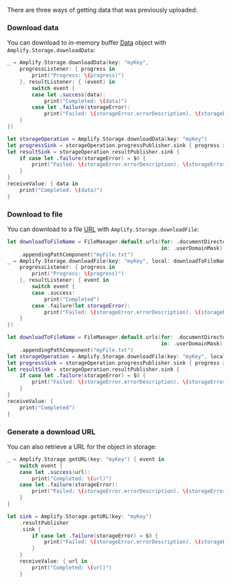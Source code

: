 There are three ways of getting data that was previously uploaded:

### Download data

You can download to in-memory buffer [Data](https://developer.apple.com/documentation/foundation/data) object with `Amplify.Storage.downloadData`:

<amplify-block-switcher>

<amplify-block name="Listener (iOS 11+)">

```swift
_ = Amplify.Storage.downloadData(key: "myKey", 
    progressListener: { progress in
        print("Progress: \(progress)")
    }, resultListener: { (event) in
        switch event {
        case let .success(data):
            print("Completed: \(data)")
        case let .failure(storageError):
            print("Failed: \(storageError.errorDescription). \(storageError.recoverySuggestion)")
    }
})
```

</amplify-block>

<amplify-block name="Combine (iOS 13+)">

```swift
let storageOperation = Amplify.Storage.downloadData(key: "myKey")
let progressSink = storageOperation.progressPublisher.sink { progress in print("Progress: \(progress)") }
let resultSink = storageOperation.resultPublisher.sink {
    if case let .failure(storageError) = $0 {
        print("Failed: \(storageError.errorDescription). \(storageError.recoverySuggestion)")
    }
}
receiveValue: { data in
    print("Completed: \(data)")
}
```

</amplify-block>

</amplify-block-switcher>

### Download to file

You can download to a file [URL](https://developer.apple.com/documentation/foundation/url) with `Amplify.Storage.downloadFile`:

<amplify-block-switcher>

<amplify-block name="Listener (iOS 11+)">

```swift
let downloadToFileName = FileManager.default.urls(for: .documentDirectory,
                                                  in: .userDomainMask)[0]
    .appendingPathComponent("myFile.txt")
_ = Amplify.Storage.downloadFile(key: "myKey", local: downloadToFileName, 
    progressListener: { progress in
        print("Progress: \(progress)")
    }, resultListener: { event in
        switch event {
        case .success:
            print("Completed")
        case .failure(let storageError):
            print("Failed: \(storageError.errorDescription). \(storageError.recoverySuggestion)")
    }
})
```

</amplify-block>

<amplify-block name="Combine (iOS 13+)">

```swift
let downloadToFileName = FileManager.default.urls(for: .documentDirectory,
                                                  in: .userDomainMask)[0]
    .appendingPathComponent("myFile.txt")
let storageOperation = Amplify.Storage.downloadFile(key: "myKey", local: downloadToFileName)
let progressSink = storageOperation.progressPublisher.sink { progress in print("Progress: \(progress)") }
let resultSink = storageOperation.resultPublisher.sink {
    if case let .failure(storageError) = $0 {
        print("Failed: \(storageError.errorDescription). \(storageError.recoverySuggestion)")
    }
}
receiveValue: {
    print("Completed")
}
```

</amplify-block>

</amplify-block-switcher>

### Generate a download URL

You can also retrieve a URL for the object in storage:

<amplify-block-switcher>

<amplify-block name="Listener (iOS 11+)">

```swift
_ = Amplify.Storage.getURL(key: "myKey") { event in
    switch event {
    case let .success(url):
        print("Completed: \(url)")
    case let .failure(storageError):
        print("Failed: \(storageError.errorDescription). \(storageError.recoverySuggestion)")
    }
}
```

</amplify-block>

<amplify-block name="Combine (iOS 13+)">

```swift
let sink = Amplify.Storage.getURL(key: "myKey")
    .resultPublisher
    .sink {
        if case let .failure(storageError) = $0 {
            print("Failed: \(storageError.errorDescription). \(storageError.recoverySuggestion)")
        }
    }
    receiveValue: { url in
        print("Completed: \(url)")
    }
```

</amplify-block>

</amplify-block-switcher>
